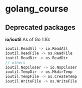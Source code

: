 # golang_course

## Deprecated packages
**io/ioutil** 
 As of Go 1.16:
```go
ioutil.ReadAll -> io.ReadAll
ioutil.ReadFile -> os.ReadFile
ioutil.ReadDir -> os.ReadDir
// others
ioutil.NopCloser -> io.NopCloser
ioutil.TempDir -> os.MkdirTemp
ioutil.TempFile -> os.CreateTemp
ioutil.WriteFile -> os.WriteFile
```